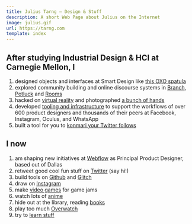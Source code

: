 ```yaml
---
title: Julius Tarng — Design & Stuff
description: A short Web Page about Julius on the Internet
image: julius.gif
url: https://tarng.com
template: index
---
```


## After studying Industrial Design & HCI at Carnegie Mellon, I

1. designed objects and interfaces at Smart Design like [this OXO spatula](https://www.amazon.com/gp/product/B00A2KD8LQ)
1. explored community building and online discourse systems in [Branch](https://www.theverge.com/2012/10/15/3490670/branch-redesign), [Potluck](https://www.theverge.com/2013/11/21/5129772/potluck-2-messaging-app-for-the-news) and [Rooms](https://newsroom.fb.com/news/2014/10/introducing-rooms/)
1. hacked on [virtual reality](https://medium.com/facebook-design/a-month-designing-in-vr-62474aef1f1c) and photographed [a bunch of hands](https://medium.com/facebook-design/photographing-diverse-hands-at-facebook-3229ea76f94)
1. developed [tooling and infrastructure](https://twitter.com/tarngerine/status/1108038641819893760) to support the workflows of over 600 product designers and thousands of their peers at Facebook, Instagram, Oculus, and WhatsApp
1. built a tool for you to [konmari your Twitter follows](https://www.theverge.com/2019/2/5/18212228/twitter-tokimeki-spark-joy-marie-kondo-konmari)

## I now

1. am shaping new initiatives at [Webflow](https://webflow.com) as Principal Product Designer, based out of Dallas
1. retweet good cool fun stuff on [Twitter](https://twitter.com/tarngerine) (say hi!)
1. build tools on [Github](https://github.com/tarngerine) and [Glitch](https://glitch.com/@tarngerine)
1. draw on [Instagram](https://instagram.com/tarngerine)
1. make [video games](https://tarngerine.itch.io) for game jams
1. watch lots of [anime](https://myanimelist.net/profile/tarngerine/)
1. hide out at the library, reading [books](http://goodreads.com/tarngerine)
1. play too much [Overwatch](https://www.overbuff.com/players/psn/jarngerine?mode=competitive)
1. try to [learn stuff](notes.html)